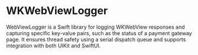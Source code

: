 # WKWebViewLogger
 WebViewLogger is a Swift library for logging WKWebView responses and capturing specific key-value pairs, such as the status of a payment gateway page. It ensures thread safety using a serial dispatch queue and supports integration with both UIKit and SwiftUI.
